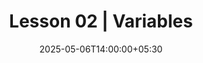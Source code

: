 ---
title: "Lesson 02 | Variables"
date: 2025-05-06T14:00:00+05:30
draft: false
image: "https://www.codingal.com/resources/wp-content/uploads/2023/08/The-ultimate-guide-to-PYgame.png" # Path relative to static/
subjects: ["Pygame"]
keywords: ["idle", "exploration", "strategy"]
game:
  partial: "stick_hero"   # corresponds to layouts/partials/games/snake.html
  ratio: "16:9"       # optional, defaults to 16:9
  allowfullscreen: true
---